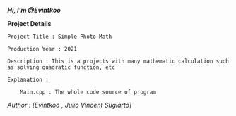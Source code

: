 ***Hi, I’m @Evintkoo***

**Project Details**
    
    Project Title : Simple Photo Math
    
    Production Year : 2021
    
    Description : This is a projects with many mathematic calculation such as solving quadratic function, etc
    
    Explanation :
        
        Main.cpp : The whole code source of program
        
        

*Author : 
    [Evintkoo ,
    Julio Vincent Sugiarto]*

